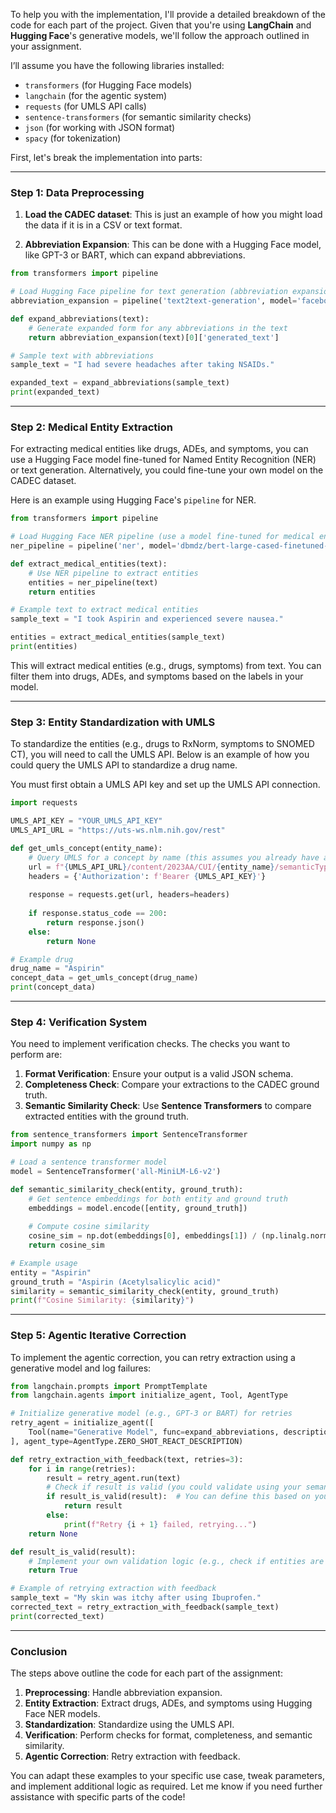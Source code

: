 To help you with the implementation, I'll provide a detailed breakdown of the code for each part of the project. Given that you're using **LangChain** and **Hugging Face**'s generative models, we'll follow the approach outlined in your assignment.

I’ll assume you have the following libraries installed:
- `transformers` (for Hugging Face models)
- `langchain` (for the agentic system)
- `requests` (for UMLS API calls)
- `sentence-transformers` (for semantic similarity checks)
- `json` (for working with JSON format)
- `spacy` (for tokenization)

First, let's break the implementation into parts:

---

### Step 1: Data Preprocessing

1. **Load the CADEC dataset**: This is just an example of how you might load the data if it is in a CSV or text format.

2. **Abbreviation Expansion**: This can be done with a Hugging Face model, like GPT-3 or BART, which can expand abbreviations.

```python
from transformers import pipeline

# Load Hugging Face pipeline for text generation (abbreviation expansion)
abbreviation_expansion = pipeline('text2text-generation', model='facebook/bart-large-cnn')

def expand_abbreviations(text):
    # Generate expanded form for any abbreviations in the text
    return abbreviation_expansion(text)[0]['generated_text']

# Sample text with abbreviations
sample_text = "I had severe headaches after taking NSAIDs."

expanded_text = expand_abbreviations(sample_text)
print(expanded_text)
```

---

### Step 2: Medical Entity Extraction

For extracting medical entities like drugs, ADEs, and symptoms, you can use a Hugging Face model fine-tuned for Named Entity Recognition (NER) or text generation. Alternatively, you could fine-tune your own model on the CADEC dataset.

Here is an example using Hugging Face's `pipeline` for NER.

```python
from transformers import pipeline

# Load Hugging Face NER pipeline (use a model fine-tuned for medical entities if available)
ner_pipeline = pipeline('ner', model='dbmdz/bert-large-cased-finetuned-conll03-english')

def extract_medical_entities(text):
    # Use NER pipeline to extract entities
    entities = ner_pipeline(text)
    return entities

# Example text to extract medical entities
sample_text = "I took Aspirin and experienced severe nausea."

entities = extract_medical_entities(sample_text)
print(entities)
```

This will extract medical entities (e.g., drugs, symptoms) from text. You can filter them into drugs, ADEs, and symptoms based on the labels in your model.

---

### Step 3: Entity Standardization with UMLS

To standardize the entities (e.g., drugs to RxNorm, symptoms to SNOMED CT), you will need to call the UMLS API. Below is an example of how you could query the UMLS API to standardize a drug name.

You must first obtain a UMLS API key and set up the UMLS API connection.

```python
import requests

UMLS_API_KEY = "YOUR_UMLS_API_KEY"
UMLS_API_URL = "https://uts-ws.nlm.nih.gov/rest"

def get_umls_concept(entity_name):
    # Query UMLS for a concept by name (this assumes you already have a UMLS API key)
    url = f"{UMLS_API_URL}/content/2023AA/CUI/{entity_name}/semanticTypes"
    headers = {'Authorization': f'Bearer {UMLS_API_KEY}'}
    
    response = requests.get(url, headers=headers)
    
    if response.status_code == 200:
        return response.json()
    else:
        return None

# Example drug
drug_name = "Aspirin"
concept_data = get_umls_concept(drug_name)
print(concept_data)
```

---

### Step 4: Verification System

You need to implement verification checks. The checks you want to perform are:

1. **Format Verification**: Ensure your output is a valid JSON schema.
2. **Completeness Check**: Compare your extractions to the CADEC ground truth.
3. **Semantic Similarity Check**: Use **Sentence Transformers** to compare extracted entities with the ground truth.

```python
from sentence_transformers import SentenceTransformer
import numpy as np

# Load a sentence transformer model
model = SentenceTransformer('all-MiniLM-L6-v2')

def semantic_similarity_check(entity, ground_truth):
    # Get sentence embeddings for both entity and ground truth
    embeddings = model.encode([entity, ground_truth])
    
    # Compute cosine similarity
    cosine_sim = np.dot(embeddings[0], embeddings[1]) / (np.linalg.norm(embeddings[0]) * np.linalg.norm(embeddings[1]))
    return cosine_sim

# Example usage
entity = "Aspirin"
ground_truth = "Aspirin (Acetylsalicylic acid)"
similarity = semantic_similarity_check(entity, ground_truth)
print(f"Cosine Similarity: {similarity}")
```

---

### Step 5: Agentic Iterative Correction

To implement the agentic correction, you can retry extraction using a generative model and log failures:

```python
from langchain.prompts import PromptTemplate
from langchain.agents import initialize_agent, Tool, AgentType

# Initialize generative model (e.g., GPT-3 or BART) for retries
retry_agent = initialize_agent([
    Tool(name="Generative Model", func=expand_abbreviations, description="Expands abbreviations")
], agent_type=AgentType.ZERO_SHOT_REACT_DESCRIPTION)

def retry_extraction_with_feedback(text, retries=3):
    for i in range(retries):
        result = retry_agent.run(text)
        # Check if result is valid (you could validate using your semantic checks)
        if result_is_valid(result):  # You can define this based on your criteria
            return result
        else:
            print(f"Retry {i + 1} failed, retrying...")
    return None

def result_is_valid(result):
    # Implement your own validation logic (e.g., check if entities are correct)
    return True

# Example of retrying extraction with feedback
sample_text = "My skin was itchy after using Ibuprofen."
corrected_text = retry_extraction_with_feedback(sample_text)
print(corrected_text)
```

---

### Conclusion

The steps above outline the code for each part of the assignment:

1. **Preprocessing**: Handle abbreviation expansion.
2. **Entity Extraction**: Extract drugs, ADEs, and symptoms using Hugging Face NER models.
3. **Standardization**: Standardize using the UMLS API.
4. **Verification**: Perform checks for format, completeness, and semantic similarity.
5. **Agentic Correction**: Retry extraction with feedback.

You can adapt these examples to your specific use case, tweak parameters, and implement additional logic as required. Let me know if you need further assistance with specific parts of the code!